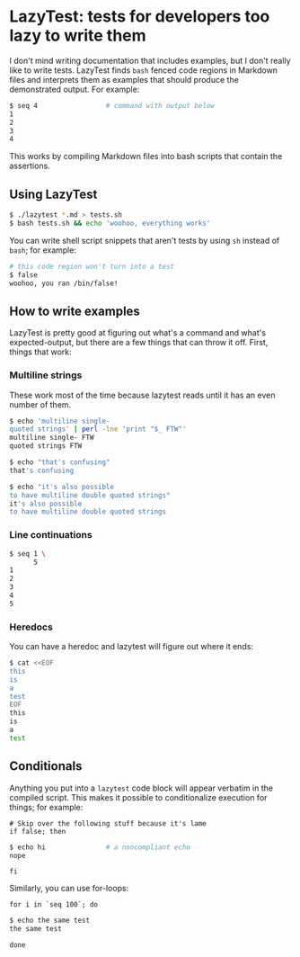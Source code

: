 # LazyTest: tests for developers too lazy to write them
I don't mind writing documentation that includes examples, but I don't really
like to write tests. LazyTest finds `bash` fenced code regions in Markdown
files and interprets them as examples that should produce the demonstrated
output. For example:

```bash
$ seq 4                 # command with output below
1
2
3
4
```

This works by compiling Markdown files into bash scripts that contain the
assertions.

## Using LazyTest
```sh
$ ./lazytest *.md > tests.sh
$ bash tests.sh && echo 'woohoo, everything works'
```

You can write shell script snippets that aren't tests by using `sh` instead of
`bash`; for example:

```sh
# this code region won't turn into a test
$ false
woohoo, you ran /bin/false!
```

## How to write examples
LazyTest is pretty good at figuring out what's a command and what's
expected-output, but there are a few things that can throw it off. First,
things that work:

### Multiline strings
These work most of the time because lazytest reads until it has an even number
of them.

```bash
$ echo 'multiline single-
quoted strings' | perl -lne 'print "$_ FTW"'
multiline single- FTW
quoted strings FTW
```

```bash
$ echo "that's confusing"
that's confusing
```

```bash
$ echo "it's also possible
to have multiline double quoted strings"
it's also possible
to have multiline double quoted strings
```

### Line continuations
```bash
$ seq 1 \
      5
1
2
3
4
5
```

### Heredocs
You can have a heredoc and lazytest will figure out where it ends:

```bash
$ cat <<EOF
this
is
a
test
EOF
this
is
a
test
```

## Conditionals
Anything you put into a `lazytest` code block will appear verbatim in the
compiled script. This makes it possible to conditionalize execution for things;
for example:

```lazytest
# Skip over the following stuff because it's lame
if false; then
```

```bash
$ echo hi               # a noncompliant echo
nope
```

```lazytest
fi
```

Similarly, you can use for-loops:

```lazytest
for i in `seq 100`; do
```

```bash
$ echo the same test
the same test
```

```lazytest
done
```
